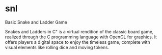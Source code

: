 # snl
Basic Snake and Ladder Game

Snakes and Ladders in C" is a virtual rendition of the classic board game, realized through the C programming language with OpenGL for graphics. It offers players a digital space to enjoy the timeless game, complete with visual elements like rolling dice and moving tokens.
